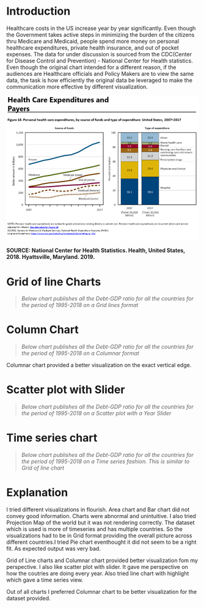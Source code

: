 # Introduction

Healthcare costs in the US increase year by year significantly. Even though the Government takes active steps in minimizing the burden of the citizens thru Medicare and Medicaid, people spend more money on personal healthcare expenditures, private health insurance, and out of pocket expenses. The data for under discussion is sourced from the CDC(Center for Disease Control and Prevention) -  National Center for Health statistics. Even though the original chart intended for a different reason, if the audiences are Healthcare officials and Policy Makers are to view the same data, the task is how efficiently the original data be leveraged to make the communication more effective by different visualization.

![Healthcare Expenditure Source Data](SourceData.png)

**SOURCE: National Center for Health Statistics. Health, United States, 2018. Hyattsville, Maryland. 2019.**

# Grid of line Charts
> *Below chart publishes all the Debt-GDP ratio for all the countries for the period of 1995-2018 on a Grid lines format*
<div class="flourish-embed flourish-chart" data-src="visualisation/3730886" data-url="https://flo.uri.sh/visualisation/3730886/embed" aria-label=""><script src="https://public.flourish.studio/resources/embed.js"></script></div>

# Column Chart
> *Below chart publishes all the Debt-GDP ratio for all the countries for the period of 1995-2018 on a Columnar format*
<div class="flourish-embed flourish-chart" data-src="visualisation/3749018" data-url="https://flo.uri.sh/visualisation/3749018/embed" aria-label=""><script src="https://public.flourish.studio/resources/embed.js"></script></div>

Columnar chart provided a better visualization on the exact vertical edge.

# Scatter plot with Slider
> *Below chart publishes all the Debt-GDP ratio for all the countries for the period of 1995-2018 on a Scatter plot with a Year Slider*
<div class="flourish-embed flourish-scatter" data-src="visualisation/3749171" data-url="https://flo.uri.sh/visualisation/3749171/embed" aria-label=""><script src="https://public.flourish.studio/resources/embed.js"></script></div>

# Time series chart
> *Below chart publishes all the Debt-GDP ratio for all the countries for the period of 1995-2018 on a Time series fashion. This is similar to Grid of line chart*
<div class="flourish-embed flourish-chart" data-src="visualisation/3749252" data-url="https://flo.uri.sh/visualisation/3749252/embed" aria-label=""><script src="https://public.flourish.studio/resources/embed.js"></script></div>

# Explanation
I tried different visualizations in flourish. 
Area chart and Bar chart did not convey good information. Charts were abnormal and unintuitive.
I also tried Projection Map of the world but it was not rendering correctly.
The dataset which is used is more of timeseries and has multiple countries. So the visualizations had to be in Grid format providing the overall picture across different countries.I tried Pie chart eventhought it did not seem to be a right fit. As expected output was very bad.

Grid of Line charts and Columnar chart provided better visualization fom my perspective.
I also like scatter plot with slider. It gave me perspective on how the coutries are doing every year.
Also tried line chart with highlight which gave a time series view.

Out of all charts I preferred Columnar chart to be better visualization for the dataset provided.
